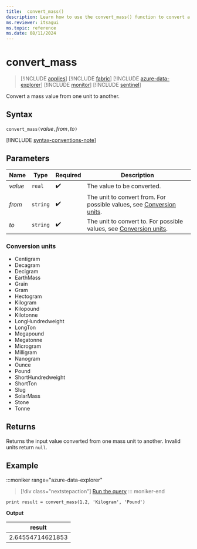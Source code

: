 ```yaml
---
title:  convert_mass()
description: Learn how to use the convert_mass() function to convert a mass input value from one unit to another.
ms.reviewer: itsagui
ms.topic: reference
ms.date: 08/11/2024
---
```

# convert_mass

> [!INCLUDE [applies](../includes/applies-to-version/applies.md)] [!INCLUDE [fabric](../includes/applies-to-version/fabric.md)] [!INCLUDE [azure-data-explorer](../includes/applies-to-version/azure-data-explorer.md)] [!INCLUDE [monitor](../includes/applies-to-version/monitor.md)] [!INCLUDE [sentinel](../includes/applies-to-version/sentinel.md)]

Convert a mass value from one unit to another.

## Syntax

`convert_mass(`*value*`,`*from*`,`*to*`)`

[!INCLUDE [syntax-conventions-note](../includes/syntax-conventions-note.md)]

## Parameters

| Name | Type | Required | Description |
|--|--|--|--|
| *value* | `real` |  :heavy_check_mark: | The value to be converted. |
| *from* | `string` |  :heavy_check_mark: | The unit to convert from. For possible values, see [Conversion units](#conversion-units). |
| *to* | `string` |  :heavy_check_mark: | The unit to convert to. For possible values, see [Conversion units](#conversion-units). |

### Conversion units

* Centigram
* Decagram
* Decigram
* EarthMass
* Grain
* Gram
* Hectogram
* Kilogram
* Kilopound
* Kilotonne
* LongHundredweight
* LongTon
* Megapound
* Megatonne
* Microgram
* Milligram
* Nanogram
* Ounce
* Pound
* ShortHundredweight
* ShortTon
* Slug
* SolarMass
* Stone
* Tonne

## Returns

 Returns the input value converted from one mass unit to another. Invalid units return `null`.

## Example

:::moniker range="azure-data-explorer"
> [!div class="nextstepaction"]
> <a href="https://dataexplorer.azure.com/clusters/help/databases/Samples?query=H4sIAAAAAAAAAysoyswrUShKLS7NKVGwVUjOzytLLSqJz00sLtYw1DPSUVD3zszJTy9KzFUHsgPyS/NS1DUBemVMijUAAAA=" target="_blank">Run the query</a>
::: moniker-end

```kusto
print result = convert_mass(1.2, 'Kilogram', 'Pound')
```

**Output**

|result|
|---|
|2.64554714621853|
